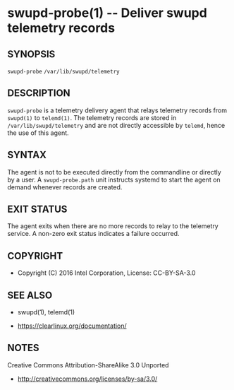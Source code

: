 swupd-probe(1) -- Deliver swupd telemetry records
=================================================

## SYNOPSIS

`swupd-probe`
`/var/lib/swupd/telemetry`

## DESCRIPTION

`swupd-probe` is a telemetry delivery agent that relays telemetry
records from `swupd(1)` to `telemd(1)`. The telemetry records are
stored in `/var/lib/swupd/telemetry` and are not directly accessible
by `telemd`, hence the use of this agent.

## SYNTAX

The agent is not to be executed directly from the commandline or
directly by a user. A `swupd-probe.path` unit instructs systemd to
start the agent on demand whenever records are created.

## EXIT STATUS

The agent exits when there are no more records to relay to the
telemetry service. A non-zero exit status indicates a failure
occurred.

## COPYRIGHT

 * Copyright (C) 2016 Intel Corporation, License: CC-BY-SA-3.0

## SEE ALSO

 * swupd(1), telemd(1)

 * https://clearlinux.org/documentation/

## NOTES

Creative Commons Attribution-ShareAlike 3.0 Unported

 * http://creativecommons.org/licenses/by-sa/3.0/
